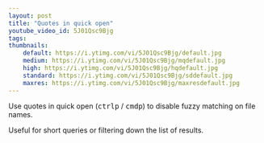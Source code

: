 ```yaml
---
layout: post
title: "Quotes in quick open"
youtube_video_id: 5J01Qsc9Bjg
tags: 
thumbnails:
    default: https://i.ytimg.com/vi/5J01Qsc9Bjg/default.jpg
    medium: https://i.ytimg.com/vi/5J01Qsc9Bjg/mqdefault.jpg
    high: https://i.ytimg.com/vi/5J01Qsc9Bjg/hqdefault.jpg
    standard: https://i.ytimg.com/vi/5J01Qsc9Bjg/sddefault.jpg
    maxres: https://i.ytimg.com/vi/5J01Qsc9Bjg/maxresdefault.jpg
---
```


Use quotes in quick open (<kbd>ctrl</kbd><kbd>p</kbd> / <kbd>cmd</kbd><kbd>p</kbd>) to disable fuzzy matching on file names.

Useful for short queries or filtering down the list of results.